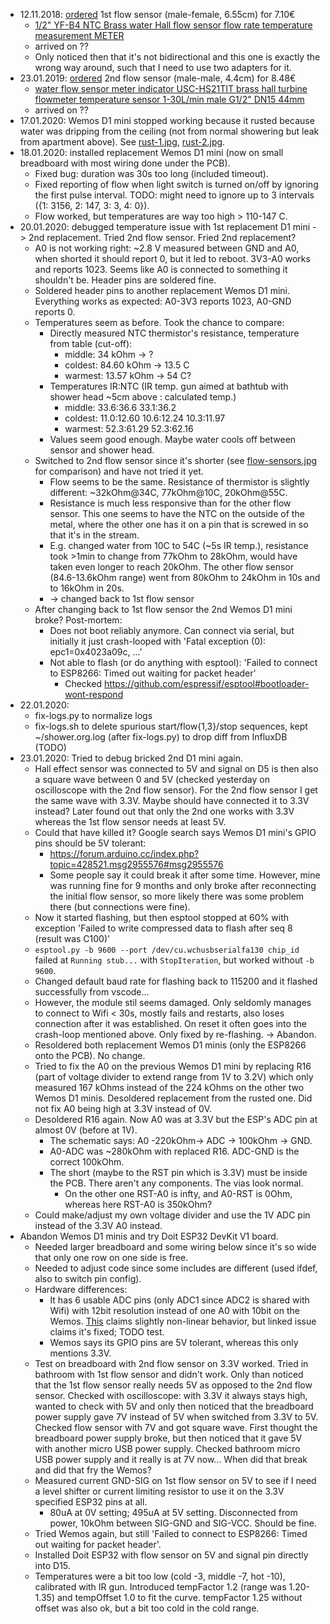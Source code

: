 - 12.11.2018: [ordered](https://trade.aliexpress.com/order_detail.htm?spm=a2g0s.9042311.0.0.27424c4dmRTqEt&orderId=96461396622588) 1st flow sensor (male-female, 6.55cm) for 7.10€
  - [1/2" YF-B4 NTC Brass water Hall flow sensor flow rate temperature measurement METER](https://de.aliexpress.com/item/32787385391.html?spm=a2g0s.9042311.0.0.27424c4dTLcSpa)
  - arrived on ??
  - Only noticed then that it's not bidirectional and this one is exactly the wrong way around, such that I need to use two adapters for it.
- 23.01.2019: [ordered](https://trade.aliexpress.com/order_detail.htm?spm=a2g0s.9042311.0.0.27424c4dmRTqEt&orderId=98372476502588) 2nd flow sensor (male-male, 4.4cm) for 8.48€
  - [water flow sensor meter indicator USC-HS21TIT brass hall turbine flowmeter temperature sensor 1-30L/min male G1/2" DN15 44mm](https://de.aliexpress.com/item/32576247103.html?spm=a2g0s.9042311.0.0.27424c4dTLcSpa)
  - arrived on ??
- 17.01.2020: Wemos D1 mini stopped working because it rusted because water was dripping from the ceiling (not from normal showering but leak from apartment above). See [rust-1.jpg](images/rust-1.jpg), [rust-2.jpg](images/rust-2.jpg).
- 18.01.2020: installed replacement Wemos D1 mini (now on small breadboard with most wiring done under the PCB).
  - Fixed bug: duration was 30s too long (included timeout).
  - Fixed reporting of flow when light switch is turned on/off by ignoring the first pulse interval. TODO: might need to ignore up to 3 intervals ({1: 3156, 2: 147, 3: 3, 4: 0}).
  - Flow worked, but temperatures are way too high > 110-147 C.
- 20.01.2020: debugged temperature issue with 1st replacement D1 mini -> 2nd replacement. Tried 2nd flow sensor. Fried 2nd replacement?
  - A0 is not working right: ~2.8 V measured between GND and A0, when shorted it should report 0, but it led to reboot. 3V3-A0 works and reports 1023. Seems like A0 is connected to something it shouldn't be. Header pins are soldered fine.
  - Soldered header pins to another replacement Wemos D1 mini. Everything works as expected: A0-3V3 reports 1023, A0-GND reports 0.
  - Temperatures seem as before. Took the chance to compare:
    - Directly measured NTC thermistor's resistance, temperature from table (cut-off):
      - middle:  34 kOhm -> ?
      - coldest: 84.60 kOhm -> 13.5 C
      - warmest: 13.57 kOhm -> 54 C?
    - Temperatures IR:NTC (IR temp. gun aimed at bathtub with shower head ~5cm above : calculated temp.)
      - middle:  33.6:36.6 33.1:36.2
      - coldest: 11.0:12.60 10.6:12.24 10.3:11.97
      - warmest: 52.3:61.29 52.3:62.16
    - Values seem good enough. Maybe water cools off between sensor and shower head.
  - Switched to 2nd flow sensor since it's shorter (see [flow-sensors.jpg](images/flow-sensors.jpg) for comparison) and have not tried it yet.
    - Flow seems to be the same. Resistance of thermistor is slightly different: ~32kOhm@34C, 77kOhm@10C, 20kOhm@55C.
    - Resistance is much less responsive than for the other flow sensor. This one seems to have the NTC on the outside of the metal, where the other one has it on a pin that is screwed in so that it's in the stream.
    - E.g. changed water from 10C to 54C (~5s IR temp.), resistance took >1min to change from 77kOhm to 28kOhm, would have taken even longer to reach 20kOhm. The other flow sensor (84.6-13.6kOhm range) went from 80kOhm to 24kOhm in 10s and to 16kOhm in 20s.
    - -> changed back to 1st flow sensor
  - After changing back to 1st flow sensor the 2nd Wemos D1 mini broke? Post-mortem:
    - Does not boot reliably anymore. Can connect via serial, but initially it just crash-looped with 'Fatal exception (0): epc1=0x4023a09c, ...'
    - Not able to flash (or do anything with esptool): 'Failed to connect to ESP8266: Timed out waiting for packet header'
      - Checked https://github.com/espressif/esptool#bootloader-wont-respond
- 22.01.2020:
  - fix-logs.py to normalize logs
  - fix-logs.sh to delete spurious start/flow{1,3}/stop sequences, kept ~/shower.org.log (after fix-logs.py) to drop diff from InfluxDB (TODO)
- 23.01.2020: Tried to debug bricked 2nd D1 mini again.
  - Hall effect sensor was connected to 5V and signal on D5 is then also a square wave between 0 and 5V (checked yesterday on oscilloscope with the 2nd flow sensor). For the 2nd flow sensor I get the same wave with 3.3V. Maybe should have connected it to 3.3V instead? Later found out that only the 2nd one works with 3.3V whereas the 1st flow sensor needs at least 5V.
  - Could that have killed it? Google search says Wemos D1 mini's GPIO pins should be 5V tolerant:
    - https://forum.arduino.cc/index.php?topic=428521.msg2955576#msg2955576
    - Some people say it could break it after some time. However, mine was running fine for 9 months and only broke after reconnecting the initial flow sensor, so more likely there was some problem there (but connections were fine).
  - Now it started flashing, but then esptool stopped at 60% with exception 'Failed to write compressed data to flash after seq 8 (result was C100)'
  - `esptool.py -b 9600 --port /dev/cu.wchusbserialfa130 chip_id` failed at `Running stub...` with `StopIteration`, but worked without `-b 9600`.
  - Changed default baud rate for flashing back to 115200 and it flashed successfully from vscode...
  - However, the module stil seems damaged. Only seldomly manages to connect to Wifi < 30s, mostly fails and restarts, also loses connection after it was established. On reset it often goes into the crash-loop mentioned above. Only fixed by re-flashing. -> Abandon.
  - Resoldered both replacement Wemos D1 minis (only the ESP8266 onto the PCB). No change.
  - Tried to fix the A0 on the previous Wemos D1 mini by replacing R16 (part of voltage divider to extend range from 1V to 3.2V) which only measured 167 kOhms instead of the 224 kOhms on the other two Wemos D1 minis. Desoldered replacement from the rusted one. Did not fix A0 being high at 3.3V instead of 0V.
  - Desoldered R16 again. Now A0 was at 3.3V but the ESP's ADC pin at almost 0V (before at 1V).
    - The schematic says: A0 -220kOhm-> ADC -> 100kOhm -> GND.
    - A0-ADC was ~280kOhm with replaced R16. ADC-GND is the correct 100kOhm.
    - The short (maybe to the RST pin which is 3.3V) must be inside the PCB. There aren't any components. The vias look normal.
      - On the other one RST-A0 is infty, and A0-RST is 0Ohm, whereas here RST-A0 is 350kOhm?
  - Could make/adjust my own voltage divider and use the 1V ADC pin instead of the 3.3V A0 instead.
- Abandon Wemos D1 minis and try Doit ESP32 DevKit V1 board.
  - Needed larger breadboard and some wiring below since it's so wide that only one row on one side is free.
  - Needed to adjust code since some includes are different (used ifdef, also to switch pin config).
  - Hardware differences:
    - It has 6 usable ADC pins (only ADC1 since ADC2 is shared with Wifi) with 12bit resolution instead of one A0 with 10bit on the Wemos. [This](https://microcontrollerslab.com/adc-esp32-measuring-voltage-example/) claims slightly non-linear behavior, but linked issue claims it's fixed; TODO test.
    - Wemos says its GPIO pins are 5V tolerant, whereas this only mentions 3.3V.
  - Test on breadboard with 2nd flow sensor on 3.3V worked. Tried in bathroom with 1st flow sensor and didn't work. Only than noticed that the 1st flow sensor really needs 5V as opposed to the 2nd flow sensor. Checked with oscilloscope: with 3.3V it always stays high, wanted to check with 5V and only then noticed that the breadboard power supply gave 7V instead of 5V when switched from 3.3V to 5V. Checked flow sensor with 7V and got square wave. First thought the breadboard power supply broke, but then noticed that it gave 5V with another micro USB power supply. Checked bathroom micro USB power supply and it really is at 7V now... When did that break and did that fry the Wemos?
  - Measured current GND-SIG on 1st flow sensor on 5V to see if I need a level shifter or current limiting resistor to use it on the 3.3V specified ESP32 pins at all.
    - 80uA at 0V setting; 495uA at 5V setting. Disconnected from power, 10kOhm between SIG-GND and SIG-VCC. Should be fine.
  - Tried Wemos again, but still 'Failed to connect to ESP8266: Timed out waiting for packet header'.
  - Installed Doit ESP32 with flow sensor on 5V and signal pin directly into D15.
  - Temperatures were a bit too low (cold -3, middle -7, hot -10), calibrated with IR gun. Introduced tempFactor 1.2 (range was 1.20-1.35) and tempOffset 1.0 to fit the curve. tempFactor 1.25 without offset was also ok, but a bit too cold in the cold range.